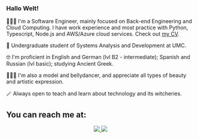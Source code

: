 ### Hallo Welt!
<p> 👩🏻‍💻  I'm a Software Engineer, mainly focused on Back-end Engineering and Cloud Computing. I have work experience and most practice with Python, Typescript, Node.js and AWS/Azure cloud services. Check out <a href="https://drive.google.com/file/d/1YfvJye46ny0oJ93WPVExVLTScfbXUAAA/view?usp=sharing">my CV</a>.</p>
<p> 🌱  Undergraduate student of Systems Analysis and Development at UMC. </p>
<p> 🤓  I'm proficient in English and German (lvl B2 - intermediate); Spanish and Russian (lvl basic); studying Ancient Greek. </p>
<p> 🤹🏻‍♀️  I'm also a model and bellydancer, and appreciate all types of beauty and artistic expression. </p>
<p> 🪄  Always open to teach and learn about technology and its witcheries. </p>

## You can reach me at:
<p align="center">
    <a href="https://www.linkedin.com/in/beatriz-mattos/">
    <img src="https://img.shields.io/badge/LinkedIn-0077B5?style=for-the-badge&logo=linkedin&logoColor=white"/>
    </a>
     <a href="mailto:beatrizjungersmattos@gmail.com?subject=Oi,%20Bia!%20">
    <img src="https://img.shields.io/badge/Gmail-D14836?style=for-the-badge&logo=gmail&logoColor=white"/>
    </a>
</p>

